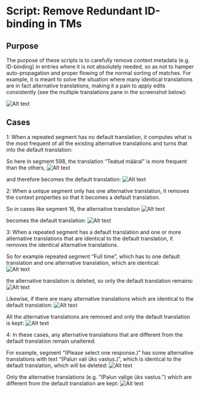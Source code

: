 # Script: Remove Redundant ID-binding in TMs

## Purpose 

The purpose of these scripts is to carefully remove context metadata (e.g. ID-binding) in entries where it is not absolutely needed, so as not to hamper auto-propagation and proper flowing of the normal sorting of matches. For example, it is meant to solve the situation where many identical translations are in fact alternative translations, making it a pain to apply edits consistently (see the multiple translations pane in the screenshot below):

<!-- https://imgur.com/zbNMc2R -->
![Alt text](https://i.imgur.com/zbNMc2R.png "Multiple translations with identical text")



## Cases

1: When a repeated segment has no default translation, it computes what is the most frequent of all the existing alternative translations and turns that into the default translation:

So here in segment 598, the translation “Teatud määral” is more frequent than the others, 
![Alt text](https://i.imgur.com/ZanccOS.png "x")

and therefore becomes the default translation:
![Alt text](https://i.imgur.com/FRIdRo6.png "x")


2: When a unique segment only has one alternative translation, it removes the context properties so that it becomes a default translation.

So in cases like segment 16, the alternative translation
![Alt text](https://i.imgur.com/MzQGAoU.png "x")

becomes the default translation: 
![Alt text](https://i.imgur.com/SY6xLtX.png "x") 

3: When a repeated segment has a default translation and one or more alternative translations that are identical to the default translation, it removes the identical alternative translations.

So for example repeated segment “Full time”, which has to one default translation and one alternative translation, which are identical:\
![Alt text](https://i.imgur.com/7WScacQ.png "x") 

the alternative translation is deleted, so only the default translation remains:
![Alt text](https://i.imgur.com/RY70EuN.png "x") 

Likewise, if there are many alternative translations which are identical to the default translation:
![Alt text](https://i.imgur.com/C3UgLlI.png "x") 

All the alternative translations are removed and only the default translation is kept:
![Alt text](https://i.imgur.com/9MuTtz4.png "x") 


4: In these cases, any alternative translations that are different from the default translation remain unaltered.

For example, segment “(Please select one response.)” has some alternative translations with text “(Palun vali üks vastus.)”, which is identical to the default translation, which will be deleted:
![Alt text](https://i.imgur.com/rGkRqp7.png "x") 

Only the alternative translations (e.g. “(Palun valige üks vastus.”) which are different from the default translation are kept:
![Alt text](https://i.imgur.com/IjXUv95.png "x") 


 
